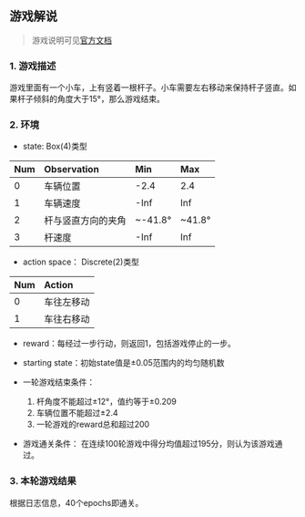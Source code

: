 ## 游戏解说

> 游戏说明可见[官方文档](https://github.com/openai/gym/wiki/CartPole-v0)

### 1. 游戏描述
游戏里面有一个小车，上有竖着一根杆子。小车需要左右移动来保持杆子竖直。如果杆子倾斜的角度大于15°，那么游戏结束。

### 2. 环境

* state: Box(4)类型

|   Num   |   Observation   |   Min   |    Max    |
| :-------- | :-------- | :-------- | :-------- |
|0|车辆位置|-2.4|2.4|
|1|车辆速度|-Inf|Inf|
|2|杆与竖直方向的夹角|~-41.8°|~41.8°|
|3|杆速度|-Inf|Inf|

* action space： Discrete(2)类型

|   Num   |   Action   |
| :-------- | :-------- |
|0|车往左移动|
|1|车往右移动|


* reward：每经过一步行动，则返回1，包括游戏停止的一步。

* starting state：初始state值是±0.05范围内的均匀随机数

* 一轮游戏结束条件：

  1. 杆角度不能超过±12°，值约等于±0.209
  2. 车辆位置不能超过±2.4
  3. 一轮游戏的reward总和超过200

* 游戏通关条件： 在连续100轮游戏中得分均值超过195分，则认为该游戏通过。


### 3. 本轮游戏结果

根据日志信息，40个epochs即通关。
